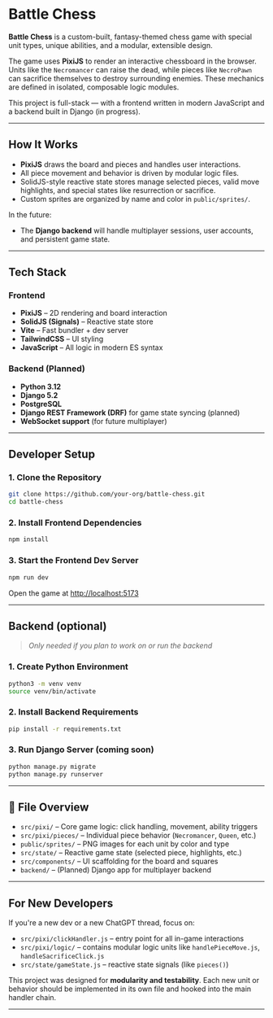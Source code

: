# Battle Chess

**Battle Chess** is a custom-built, fantasy-themed chess game with special unit types, unique abilities, and a modular, extensible design.

The game uses **PixiJS** to render an interactive chessboard in the browser. Units like the `Necromancer` can raise the dead, while pieces like `NecroPawn` can sacrifice themselves to destroy surrounding enemies. These mechanics are defined in isolated, composable logic modules.

This project is full-stack — with a frontend written in modern JavaScript and a backend built in Django (in progress).

---

## How It Works

- **PixiJS** draws the board and pieces and handles user interactions.
- All piece movement and behavior is driven by modular logic files.
- SolidJS-style reactive state stores manage selected pieces, valid move highlights, and special states like resurrection or sacrifice.
- Custom sprites are organized by name and color in `public/sprites/`.

In the future:

- The **Django backend** will handle multiplayer sessions, user accounts, and persistent game state.

---

## Tech Stack

### Frontend

- **PixiJS** – 2D rendering and board interaction
- **SolidJS (Signals)** – Reactive state store
- **Vite** – Fast bundler + dev server
- **TailwindCSS** – UI styling
- **JavaScript** – All logic in modern ES syntax

### Backend (Planned)

- **Python 3.12**
- **Django 5.2**
- **PostgreSQL**
- **Django REST Framework (DRF)** for game state syncing (planned)
- **WebSocket support** (for future multiplayer)

---

## Developer Setup

### 1. Clone the Repository

```bash
git clone https://github.com/your-org/battle-chess.git
cd battle-chess
```

### 2. Install Frontend Dependencies

```bash
npm install
```

### 3. Start the Frontend Dev Server

```bash
npm run dev
```

Open the game at [http://localhost:5173](http://localhost:5173)

---

## Backend (optional)

> _Only needed if you plan to work on or run the backend_

### 1. Create Python Environment

```bash
python3 -m venv venv
source venv/bin/activate
```

### 2. Install Backend Requirements

```bash
pip install -r requirements.txt
```

### 3. Run Django Server (coming soon)

```bash
python manage.py migrate
python manage.py runserver
```

---

## 📁 File Overview

- `src/pixi/` – Core game logic: click handling, movement, ability triggers
- `src/pixi/pieces/` – Individual piece behavior (`Necromancer`, `Queen`, etc.)
- `public/sprites/` – PNG images for each unit by color and type
- `src/state/` – Reactive game state (selected piece, highlights, etc.)
- `src/components/` – UI scaffolding for the board and squares
- `backend/` – (Planned) Django app for multiplayer backend

---

## For New Developers

If you're a new dev or a new ChatGPT thread, focus on:

- `src/pixi/clickHandler.js` – entry point for all in-game interactions
- `src/pixi/logic/` – contains modular logic units like `handlePieceMove.js`, `handleSacrificeClick.js`
- `src/state/gameState.js` – reactive state signals (like `pieces()`)

This project was designed for **modularity and testability**. Each new unit or behavior should be implemented in its own file and hooked into the main handler chain.

---
